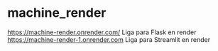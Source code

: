 # machine_render
https://machine-render.onrender.com/  Liga para Flask en render
https://machine-render-1.onrender.com Liga para Streamlit en render